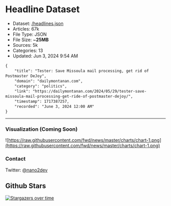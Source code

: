 # Headline Dataset

- Dataset: [/headlines.json](https://raw.githubusercontent.com/fwd/news/master/headlines.json) 
- Articles: 67k
- File Type: JSON
- File Size: ~**25MB**
- Sources: 5k
- Categories: 13
- Updated: Jun 3, 2024 9:54 AM

```
{
    "title": "Tester: Save Missoula mail processing, get rid of Postmaster DeJoy",
    "domain": "dailymontanan.com",
    "category": "politics",
    "link": "https://dailymontanan.com/2024/05/29/tester-save-missoula-mail-processing-get-ride-of-postmaster-dejoy/",
    "timestamp": 1717387257,
    "recorded": "June 3, 2024 12:00 AM"
}
```

---

### Visualization (Coming Soon)

![https://raw.githubusercontent.com/fwd/news/master/charts/chart-1.png](https://raw.githubusercontent.com/fwd/news/master/charts/chart-1.png)

### Contact 

Twitter: [@nano2dev](https://twitter.com/nano2dev)

## Github Stars

[![Stargazers over time](https://starchart.cc/fwd/news.svg)](https://starchart.cc/fwd/news)
